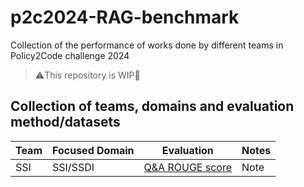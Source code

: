 # p2c2024-RAG-benchmark
Collection of the performance of works done by different teams in Policy2Code challenge 2024
> ⚠️This repository is WIP🚧
## Collection of teams, domains and evaluation method/datasets
|Team|Focused Domain|Evaluation|Notes|
|----|--------------|----------|-----|
|SSI | SSI/SSDI     |[Q&A ROUGE score](SSI-SSDI)|Note|
